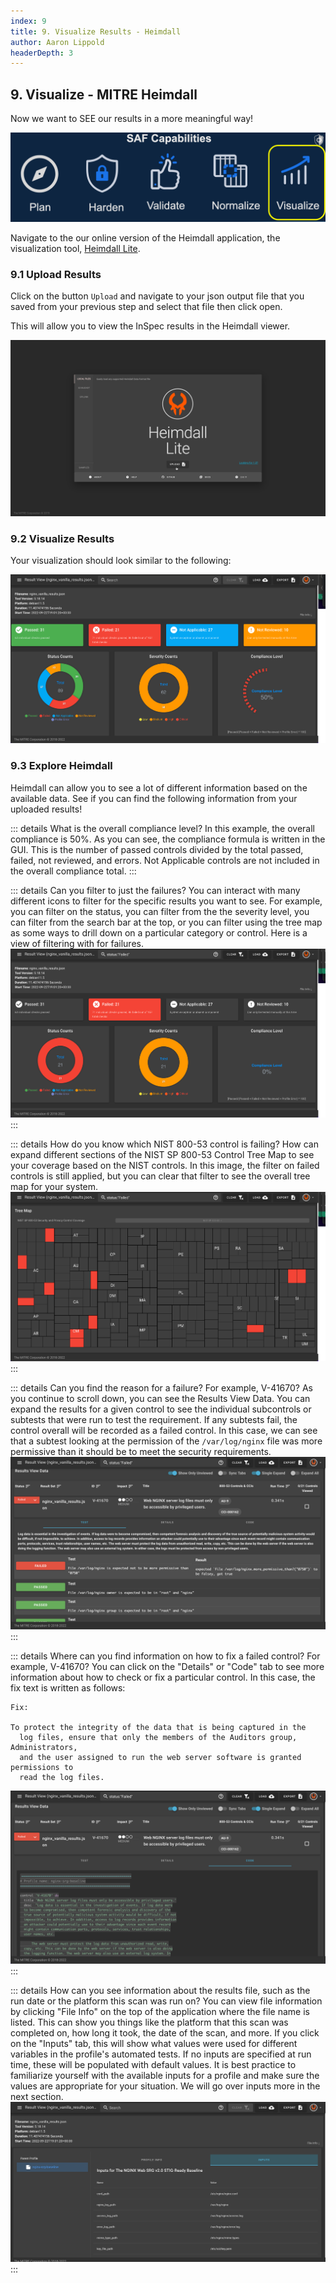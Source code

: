 ```yaml
---
index: 9
title: 9. Visualize Results - Heimdall
author: Aaron Lippold
headerDepth: 3
---
```


## 9. Visualize - MITRE Heimdall

Now we want to SEE our results in a more meaningful way!

![Alt text](../../assets/img/SAF_Capabilities_Visualize.png)

Navigate to the our online version of the Heimdall application, the visualization tool, [Heimdall Lite](https://heimdall-lite.mitre.org/).

### 9.1 Upload Results
Click on the button `Upload` and navigate to your json output file that you saved from your previous step and select that file then click open.

This will allow you to view the InSpec results in the Heimdall viewer.

![Alt text](../../assets/img/Heimdall_Load.png)

### 9.2 Visualize Results

Your visualization should look similar to the following:

![Alt text](../../assets/img/Heimdall_NGINX_Vanilla_Default_Inputs.png)

### 9.3 Explore Heimdall

Heimdall can allow you to see a lot of different information based on the available data. See if you can find the following information from your uploaded results!

::: details What is the overall compliance level?
In this example, the overall compliance is 50%. As you can see, the compliance formula is written in the GUI. This is the number of passed controls divided by the total passed, failed, not reviewed, and errors. Not Applicable controls are not included in the overall compliance total.
:::

::: details Can you filter to just the failures?
You can interact with many different icons to filter for the specific results you want to see. For example, you can filter on the status, you can filter from the the severity level, you can filter from the search bar at the top, or you can filter using the tree map as some ways to drill down on a particular category or control. Here is a view of filtering with for failures.
![Alt text](../../assets/img/Heimdall_Filter_Failure.png)
:::

::: details How do you know which NIST 800-53 control is failing?
How can expand different sections of the NIST SP 800-53 Control Tree Map to see your coverage based on the NIST controls. In this image, the filter on failed controls is still applied, but you can clear that filter to see the overall tree map for your system.
![Alt text](../../assets/img/Heimdall_TreeMap_Failures.png)
:::

::: details Can you find the reason for a failure? For example, V-41670?
As you continue to scroll down, you can see the Results View Data. You can expand the results for a given control to see the individual subcontrols or subtests that were run to test the requirement. If any subtests fail, the control overall will be recorded as a failed control. In this case, we can see that a subtest looking at the permission of the `/var/log/nginx` file was more permissive than it should be to meet the security requirements.
![Alt text](../../assets/img/Heimdall_V-41670_ResultsDetails.png)
:::

::: details Where can you find information on how to fix a failed control? For example, V-41670?
You can click on the "Details" or "Code" tab to see more information about how to check or fix a particular control. In this case, the fix text is written as follows:
```
Fix:

To protect the integrity of the data that is being captured in the
  log files, ensure that only the members of the Auditors group, Administrators,
  and the user assigned to run the web server software is granted permissions to
  read the log files.
```
![Alt text](../../assets/img/Heimdall_V-41670_ResultsDetails_Code.png)
:::

::: details How can you see information about the results file, such as the run date or the platform this scan was run on?
You can view file information by clicking "File Info" on the top of the application where the file name is listed. This can show you things like the platform that this scan was completed on, how long it took, the date of the scan, and more. If you click on the "Inputs" tab, this will show what values were used for different variables in the profile's automated tests. If no inputs are specified at run time, these will be populated with default values. It is best practice to familiarize yourself with the available inputs for a profile and make sure the values are appropriate for your situation. We will go over inputs more in the next section.
![Alt text](../../assets/img/Heimdall_Inputs_NGINXDefault.png)
:::
